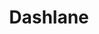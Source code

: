 ---
blog: https://blog.dashlane.com/
codehost: https://github.com/Dashlane
facebook: https://facebook.com/GetDashlane
googleplus: https://plus.google.com/+Dashlane
linkedin: https://linkedin.com/company/dashlane
logohandle: dashlane
sort: dashlane
title: Dashlane
twitter: https://x.com/dashlane
website: https://www.dashlane.com/
wikipedia: https://en.wikipedia.org/wiki/Dashlane
youtube: https://youtube.com/user/Dashlane
---